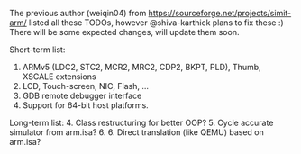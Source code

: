 The previous author (weiqin04) from https://sourceforge.net/projects/simit-arm/ listed all these TODOs, however @shiva-karthick plans to fix these :)
There will be some expected changes, will update them soon.

Short-term list:

1. ARMv5 (LDC2, STC2, MCR2, MRC2, CDP2, BKPT, PLD), Thumb, XSCALE extensions
2. LCD, Touch-screen, NIC, Flash, ...
3. GDB remote debugger interface
4. Support for 64-bit host platforms.

Long-term list: 4. Class restructuring for better OOP? 5. Cycle accurate simulator from arm.isa? 6. 6. Direct translation (like QEMU) based on arm.isa?
